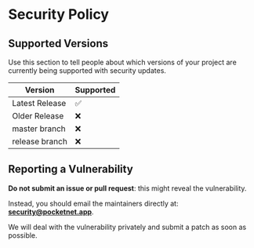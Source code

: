 # Security Policy

## Supported Versions

Use this section to tell people about which versions of your project are
currently being supported with security updates.

| Version | Supported          |
| ------- | ------------------ |
| Latest Release   | :white_check_mark: |
| Older Release   | :x:                |
| master branch  | :x: |
| release branch   | :x:                |

## Reporting a Vulnerability

**Do not submit an issue or pull request**: this might reveal the vulnerability.

Instead, you should email the maintainers directly at: [**security@pocketnet.app**](mailto:security@pocketnet.app).

We will deal with the vulnerability privately and submit a patch as soon as possible.
